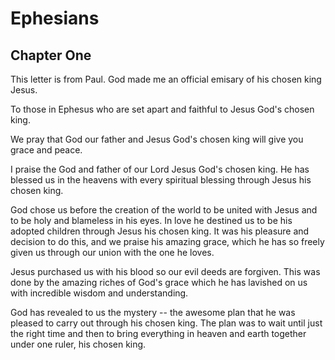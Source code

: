 # Ephesians

## Chapter One

This letter is from Paul. God made me an official emisary of
his chosen king Jesus.

To those in Ephesus who are set apart and faithful to Jesus
God's chosen king.

We pray that God our father and Jesus God's chosen king will
give you grace and peace.

I praise the God and father of our Lord Jesus God's chosen
king. He has blessed us in the heavens with every spiritual
blessing through Jesus his chosen king.

God chose us before the creation of the world
to be united with Jesus and to be holy and blameless in his eyes.
In love he destined us to be his adopted children through 
Jesus his chosen king. It was his pleasure and decision to
do this, and we praise his amazing grace, which he has so
freely given us through our union with the one he loves.

Jesus purchased us with his blood so our evil deeds are 
forgiven. This was done by the amazing riches of God's 
grace which he has lavished on us with incredible wisdom and
understanding.

God has revealed to us the mystery -- the awesome plan that he was
pleased to carry out through his chosen king. The plan was to 
wait until just the right time and then to
bring everything in heaven and earth together under one ruler, 
his chosen king. 

